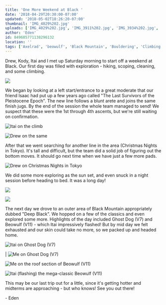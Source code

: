 ```yaml
---
title: 'One More Weekend at Black '
date: '2018-04-29T20:30:00-07:00'
updated: '2018-05-02T18:26:20-07:00'
thumbnail: 'IMG_4029%202.jpg'
uploads: ['IMG_4029%202.jpg', 'IMG_3911%202.jpg', 'IMG_3934%202.jpg', 'IMG_3955%202.jpg', 'IMG_4671.JPG', 'IMG_4679.JPG', 'IMG_3971%202.jpg', 'IMG_3993%202.jpg', 'IMG_4024%202.jpg', 'IMG_4008%202.jpg']
author: 'Eden'
id: 849605771138296132
location: ''
tags: ['Axelrad', 'beowulf', 'Black Mountain', 'Bouldering', 'Climbing', 'granite']
---
```


Drew, Kody, Itai and I met up Saturday morning to start off a weekend at Black. Our first day was filled with exploration - hiking, scoping, cleaning, and some climbing.

![](uploads/IMG_4029%202.jpg)

We began by looking at a left start/entrance to a great moderate that our friend Isaac had put up a few years ago called "The Last Survivors of the Pleistocene Epoch". The new line follows a blunt arete and joins the same finish jugs. By the end of the session the whole team managed to send! We suspect that these were the 1st through 4th ascents, but we're still waiting on confirmation.

![Itai on the climb](uploads/IMG_3911%202.jpg)

![Drew on the same](uploads/IMG_3934%202.jpg)

After that we went searching for another line in the area (Christmas Nights in Tokyo). It's tall and difficult, but the team did a solid job of figuring out the bottom moves. It should go next time when we have just a few more pads.

![Drew on Christmas Nights in Tokyo](uploads/IMG_3955%202.jpg)

We did some more exploring as the sun set, and even snuck in a night session before heading to bed. It was a long day!

![](uploads/IMG_4671.JPG)

![](uploads/IMG_4679.JPG)

The next day we drove to an outer area of Black Mountain appropriately dubbed "Deep Black". We hopped on a few of the classics and even explored some more. Highlights of the day included Ghost Dog (V7) and Beowulf (V11) - which Itai impressively flashed! But by mid day we felt exhausted and our skin could take no more, so we packed up and headed home.

![Itai on Ghost Dog (V7)](uploads/IMG_3971%202.jpg)

| ![Me on Ghost Dog (V7)](uploads/IMG_3993%202.jpg)

![Me on the roof section of Beowulf (V11)](uploads/IMG_4024%202.jpg)

![Itai (flashing) the mega-classic Beowulf (V11)](uploads/IMG_4008%202.jpg)

This may be our last trip out for a little, since it's getting hotter and midterms are approaching - but who knows! See you out there!

\- Eden
